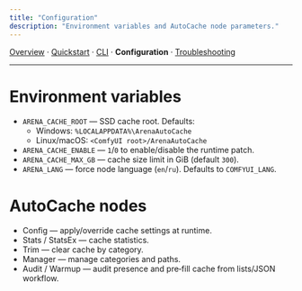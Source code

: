 ```yaml
---
title: "Configuration"
description: "Environment variables and AutoCache node parameters."
---
```


[Overview](index.md) · [Quickstart](quickstart.md) · [CLI](cli.md) · **Configuration** · [Troubleshooting](troubleshooting.md)

---

# Environment variables

- `ARENA_CACHE_ROOT` — SSD cache root. Defaults:
  - Windows: `%LOCALAPPDATA%\ArenaAutoCache`
  - Linux/macOS: `<ComfyUI root>/ArenaAutoCache`
- `ARENA_CACHE_ENABLE` — `1`/`0` to enable/disable the runtime patch.
- `ARENA_CACHE_MAX_GB` — cache size limit in GiB (default `300`).
- `ARENA_LANG` — force node language (`en`/`ru`). Defaults to `COMFYUI_LANG`.

# AutoCache nodes
- Config — apply/override cache settings at runtime.
- Stats / StatsEx — cache statistics.
- Trim — clear cache by category.
- Manager — manage categories and paths.
- Audit / Warmup — audit presence and pre‑fill cache from lists/JSON workflow.


